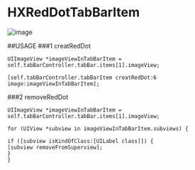 # HXRedDotTabBarItem

![image](https://github.com/Zzzard/HXRedDotTabBarItem/blob/master/demo111.gif)


##USAGE 
###1 creatRedDot

```
UIImageView *imageViewInTabBarItem = self.tabBarController.tabBar.items[1].imageView;

[self.tabBarController.tabBarItem creatRedDot:6 image:imageViewInTabBarItem];
```


###2 removeRedDot
```
UIImageView *imageViewInTabBarItem = self.tabBarController.tabBar.items[1].imageView;

for (UIView *subview in imageViewInTabBarItem.subviews) {

if ([subview isKindOfClass:[UILabel class]]) {
[subview removeFromSuperview];
}
}

```

